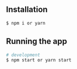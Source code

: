 ## Installation

```bash
$ npm i or yarn
```

## Running the app

```bash
# development
$ npm start or yarn start
```
